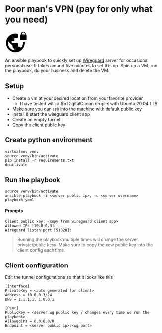 # Poor man's VPN (pay for only what you need)

<svg width="72" height="72" viewBox="0 0 24 24" xmlns="http://www.w3.org/2000/svg" class="icon md-icon md-vpn-lock"><path d="M22 4v-.5C22 2.12 20.88 1 19.5 1S17 2.12 17 3.5V4c-.55 0-1 .45-1 1v4c0 .55.45 1 1 1h5c.55 0 1-.45 1-1V5c0-.55-.45-1-1-1zm-.8 0h-3.4v-.5c0-.94.76-1.7 1.7-1.7s1.7.76 1.7 1.7V4zm-2.28 8c.04.33.08.66.08 1 0 2.08-.8 3.97-2.1 5.39-.26-.81-1-1.39-1.9-1.39h-1v-3c0-.55-.45-1-1-1H7v-2h2c.55 0 1-.45 1-1V8h2c1.1 0 2-.9 2-2V3.46c-.95-.3-1.95-.46-3-.46C5.48 3 1 7.48 1 13s4.48 10 10 10 10-4.48 10-10c0-.34-.02-.67-.05-1h-2.03zM10 20.93c-3.95-.49-7-3.85-7-7.93 0-.62.08-1.21.21-1.79L8 16v1c0 1.1.9 2 2 2v1.93z"></path></svg>

An ansible playbook to quickly set up [Wireguard](https://www.wireguard.com/) server for occasional personal use. It takes around five minutes to set this up. Spin up a VM, run the playbook, do your business and delete the VM.

## Setup
- Create a vm at your desired location from your favorite provider
  - I have tested with a $5 DigitalOcean droplet with Ubuntu 20.04 LTS
- Make sure you can `ssh` into the machine with default public key
- Install & start the wireguard client app
- Create an empty tunnel
- Copy the client public key

## Create python environment
```
virtualenv venv
source venv/bin/activate
pip install -r requirements.txt
deactivate
```
## Run the playbook
```
source venv/bin/activate
ansible-playbook -i <server public ip>, -u <server username> playbook.yaml
```
#### Prompts
```
Client public key: <copy from wireguard client app>
Allowed IPs [10.0.0.3]: 
Wireguard listen port [51820]: 
```
> Running the playbook multiple times will change the server private/public keys. 
> Make sure to copy the new public key into the client config each time.

## Client configuration
Edit the tunnel configurations so that it looks like this
```
[Interface]
PrivateKey = <auto generated for client>
Address = 10.0.0.3/24
DNS = 1.1.1.1, 1.0.0.1

[Peer]
PublicKey = <server wg public key / changes every time we run the playbook>
AllowedIPs = 0.0.0.0/0
Endpoint = <server public ip>:<wg port>
```
